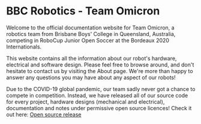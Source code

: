 # BBC Robotics - Team Omicron

Welcome to the official documentation website for Team Omicron, a robotics team from Brisbane Boys' College in Queensland, 
Australia, competing in RoboCup Junior Open Soccer at the Bordeaux 2020 Internationals.

This website contains all the information about our robot's hardware, electrical and software design. Please feel
free to browse around, and don't hesitate to contact us by visiting the About page. We're more than happy
to answer any questions you may have about any aspect of our robots!

Due to the COVID-19 global pandemic, our team sadly never got a chance to compete in competition. Instead, we have released
all of our source code for every project, hardware designs (mechanical and electrical), documentation and notes under permissive
open source licences! Check it out here: [Open source release](open_source_release.md)